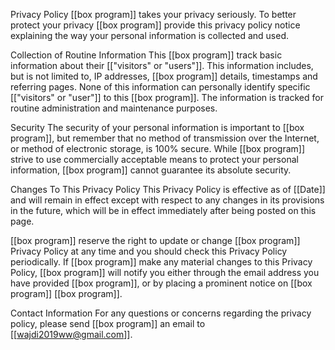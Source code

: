 Privacy Policy [[box program]] takes your privacy seriously. To better protect your privacy [[box program]] provide this privacy policy notice explaining the way your personal information is collected and used.

Collection of Routine Information This [[box program]] track basic information about their [["visitors" or "users"]]. This information includes, but is not limited to, IP addresses, [[box program]] details, timestamps and referring pages. None of this information can personally identify specific [["visitors" or "user"]] to this [[box program]]. The information is tracked for routine administration and maintenance purposes.

Security The security of your personal information is important to [[box program]], but remember that no method of transmission over the Internet, or method of electronic storage, is 100% secure. While [[box program]] strive to use commercially acceptable means to protect your personal information, [[box program]] cannot guarantee its absolute security.

Changes To This Privacy Policy This Privacy Policy is effective as of [[Date]] and will remain in effect except with respect to any changes in its provisions in the future, which will be in effect immediately after being posted on this page.

[[box program]] reserve the right to update or change [[box program]] Privacy Policy at any time and you should check this Privacy Policy periodically. If [[box program]] make any material changes to this Privacy Policy, [[box program]] will notify you either through the email address you have provided [[box program]], or by placing a prominent notice on [[box program]] [[box program]].

Contact Information For any questions or concerns regarding the privacy policy, please send [[box program]] an email to [[wajdi2019ww@gmail.com]].
